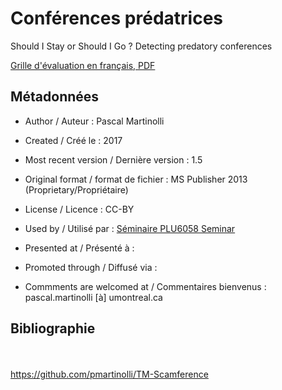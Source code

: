 # Conférences prédatrices 
Should I Stay or Should I Go ? Detecting predatory conferences

[Grille d'évaluation en français, PDF](https://github.com/pmartinolli/TM-Scamference/blob/master/files/conference-scamference.v1.5.fr.pdf)


## Métadonnées

* Author / Auteur : Pascal Martinolli

* Created / Créé le : 2017

* Most recent version / Dernière version : 1.5

* Original format / format de fichier : MS Publisher 2013 (Proprietary/Propriétaire)

* License / Licence : CC-BY

* Used by / Utilisé par  : [Séminaire PLU6058 Seminar](https://bib.umontreal.ca/multidisciplinaire/plu6058)

* Presented at / Présenté à : 

* Promoted through / Diffusé via : 

* Commments are welcomed at / Commentaires bienvenus : pascal.martinolli [à] umontreal.ca




## Bibliographie


\
\
https://github.com/pmartinolli/TM-Scamference
